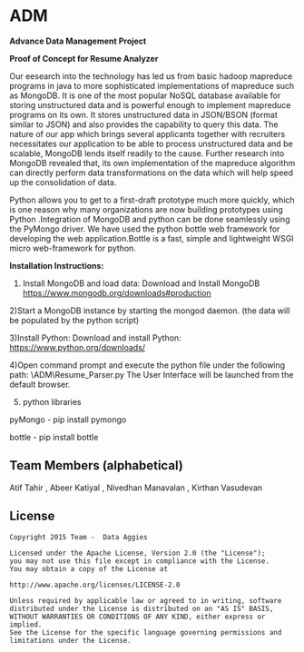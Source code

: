 # ADM

<strong>Advance Data Management Project

Proof of Concept for Resume Analyzer</strong> 


Our eesearch into the technology has led us from basic hadoop mapreduce programs in java to more sophisticated implementations
of mapreduce such as MongoDB. It is one of the most popular NoSQL database available for storing unstructured data and is 
powerful enough to implement mapreduce programs on its own. It stores unstructured data in JSON/BSON (format similar to JSON)
and also provides the capability to query this data. The nature of our app which brings several applicants together with 
recruiters necessitates our application to be able to process unstructured data and be scalable, MongoDB lends itself readily
to the cause. Further research into MongoDB revealed that, its own implementation of the mapreduce algorithm can directly perform 
data transformations on the data which will help speed up the consolidation of data.

Python allows you to get to a first-draft prototype much more quickly, which is one reason why many organizations are now building
prototypes using Python .Integration of MongoDB and python can be done seamlessly using the PyMongo driver.  We have used the python
bottle web framework for developing the web application.Bottle is a fast, simple and lightweight WSGI micro web-framework for python.

<strong>Installation Instructions:</strong>

1) Install MongoDB and load data: 
Download and Install MongoDB https://www.mongodb.org/downloads#production

2)Start a MongoDB instance by starting the mongod daemon. (the data will be populated by the python script)

3)Install Python:
Download and install Python: https://www.python.org/downloads/

4)Open command prompt and execute the python file under the following path: \ADM\Resume_Parser.py
The User Interface will be launched from the default browser.

5) python libraries

pyMongo - pip install pymongo

bottle  - pip install bottle

## Team Members (alphabetical)

Atif Tahir , Abeer Katiyal , Nivedhan Manavalan , Kirthan Vasudevan

## License

    Copyright 2015 Team -  Data Aggies

    Licensed under the Apache License, Version 2.0 (the "License");
    you may not use this file except in compliance with the License.
    You may obtain a copy of the License at

    http://www.apache.org/licenses/LICENSE-2.0

    Unless required by applicable law or agreed to in writing, software
    distributed under the License is distributed on an "AS IS" BASIS,
    WITHOUT WARRANTIES OR CONDITIONS OF ANY KIND, either express or implied.
    See the License for the specific language governing permissions and
    limitations under the License.

